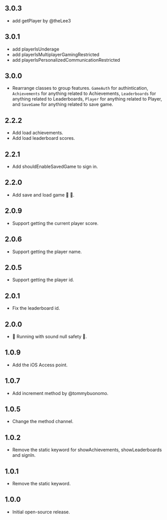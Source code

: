 ## 3.0.3
- add getPlayer by @theLee3

## 3.0.1
- add playerIsUnderage
- add playerIsMultiplayerGamingRestricted
- add playerIsPersonalizedCommunicationRestricted

## 3.0.0
- Rearrange classes to group features. `GameAuth` for authintication, `Achievements` for anything related to Achievements, `Leaderboards` for anything related to Leaderboards, `Player` for anything related to Player, and `SaveGame` for anything related to save game.

## 2.2.2
- Add load achievements.
- Add load leaderboard scores.

## 2.2.1
- Add shouldEnableSavedGame to sign in.

## 2.2.0
- Add save and load game 🎁 👾.

## 2.0.9
- Support getting the current player score.

## 2.0.6
- Support getting the player name.

## 2.0.5
- Support getting the player id.

## 2.0.1
- Fix the leaderboard id.

## 2.0.0
- 💪 Running with sound null safety 💪.

## 1.0.9
- Add the iOS Access point.

## 1.0.7
- Add increment method by @tommybuonomo.

## 1.0.5
- Change the method channel.

## 1.0.2
- Remove the static keyword for showAchievements, showLeaderboards and signIn.

## 1.0.1
- Remove the static keyword.

## 1.0.0
- Initial open-source release.